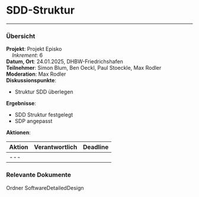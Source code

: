 # SDD-Struktur

---

### Übersicht

**Projekt**: Projekt Episko \
&nbsp;&nbsp;&nbsp;&nbsp;_Inkrement_: 6\
**Datum, Ort**: 24.01.2025, DHBW-Friedrichshafen\
**Teilnehmer**: Simon Blum, Ben Oeckl, Paul Stoeckle, Max Rodler\
**Moderation**: Max Rodler\
**Diskussionspunkte**: 

- Struktur SDD überlegen

**Ergebnisse**: 

- SDD Struktur festgelegt
- SDP angepasst

**Aktionen**:

| Aktion      | Verantwortlich | Deadline |
|-------------|----------------|----------|
| ---         |                |          |

### Relevante Dokumente

Ordner SoftwareDetailedDesign
